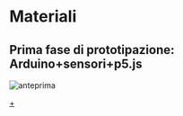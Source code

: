 # Materiali
## Prima fase di prototipazione: Arduino+sensori+p5.js ##



![anteprima](https://imgur.com/WY9OleR)


[+](https://editor.p5js.org/gr.ace/sketches/kET-pmdYl)
